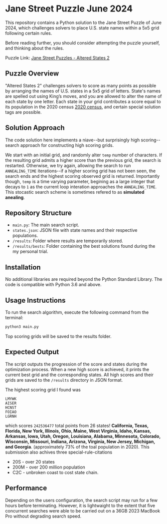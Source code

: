 # Jane Street Puzzle June 2024

This repository contains a Python solution to the Jane Street Puzzle of June 2024, which challenges solvers to place U.S. state names within a 5x5 grid following certain rules.

Before reading further, you should consider attempting the puzzle yourself, and thinking about the rules.

Puzzle Link: [Jane Street Puzzles - Altered States 2](https://www.janestreet.com/puzzles/altered-states-2-index/)

## Puzzle Overview

"Altered States 2" challenges solvers to score as many points as possible by arranging the names of U.S. states in a 5x5 grid of letters. State's names are spelled out using King’s moves, and you are allowed to alter the name of each state by one letter. Each state in your grid contributes a score equal to its population in the 2020 census
[2020 census](https://en.wikipedia.org/wiki/2020_United_States_census#State_rankings), and certain special solution tags are possible.

## Solution Approach

The code solution here implements a niave--but surprisingly high scoring--search approach for constructing high scoring grids.

We start with an initial grid, and randomly alter `temp` number of characters. If the resulting grid admits a higher score than the previous grid, the search is restarted. Otherwise, we try again, allowing the search to run `ANNEALING_TIME` iterations--if a higher scoring grid has not been seen, the search ends and the highest scoring observed grid is returned. Importantly though, `temp` is a time varying parameter, begining as a large integer that decays to `1` as the current loop interation approaches the `ANNEALING_TIME`. This stocastic search scheme is sometimes refered to as __simulated anealing__. 

## Repository Structure

- `main.py`: The main search script.
- `states.json`: JSON file with state names and their respective populations.
- `/results`: Folder where results are temporarily stored.
- `/results/bests`: Folder containing the best solutions found during the my personal trial.

## Installation

No additional libraries are required beyond the Python Standard Library. The code is compatible with Python 3.6 and above.

## Usage Instructions

To run the search algorithm, execute the following command from the terminal:
```sh
python3 main.py
```
Top scoring grids will be saved to the results folder.

## Expected Output

The script outputs the progression of the score and states during the optimization process. When a new high score is achieved, it prints the current best grid and the corresponding states. All high scores and their grids are saved to the `/results` directory in JSON format.

The highest scoring grid I found was 
```
LMYWK
AISER
HCNST
FOIAO
LGRNH
```
which scores `242536477` total points from 26 states! __California, Texas, Florida, New York, Illinois, Ohio, Maine, West Virginia, Idaho, Kansas, Arkansas, Iowa, Utah, Oregon, Louisiana, Alabama, Minnesota, Colorado, Wisconsin, Missouri, Indiana, Arizona, Virginia, New Jersey, Michigan, and Georgia__.
(approximately 73% of the toal population in 2020). This submission also achives three special-rule-citations 
- 20S - over 20 states
- 200M - over 200 million population
- C2C - unbroken coast to cost state chain.

## Performance
Depending on the users configuration, the search script may run for a few hours before terminating. However, it is lightwaight to the extent that five concurrent searches were able to be carried out on a 36GB 2023 MacBook Pro without degrading search speed.

